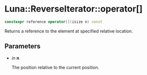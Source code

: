 # Luna::ReverseIterator::operator[]

```c++
constexpr reference operator[](isize n) const
```

Returns a reference to the element at specified relative location. 



## Parameters
* *in* **n**

    The position relative to the current position. 

